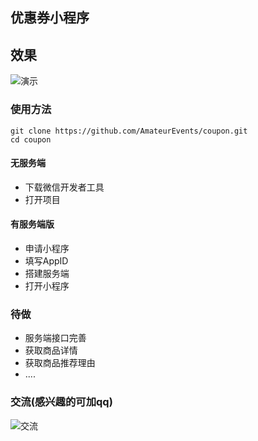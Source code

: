 ## 优惠券小程序

## 效果
![演示](coupon.gif)

### 使用方法

    git clone https://github.com/AmateurEvents/coupon.git
    cd coupon

#### 无服务端

* 下载微信开发者工具
* 打开项目

#### 有服务端版

* 申请小程序
* 填写AppID
* 搭建服务端
* 打开小程序

### 待做

* 服务端接口完善
* 获取商品详情
* 获取商品推荐理由
* ....

### 交流(感兴趣的可加qq)

![交流](qq.jpeg)